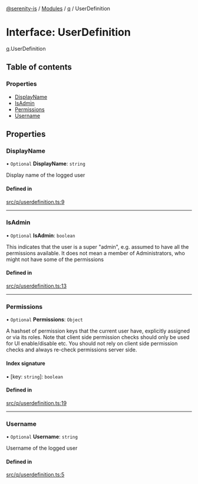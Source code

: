 [@serenity-is](../README.md) / [Modules](../modules.md) / [q](../modules/q.md) / UserDefinition

# Interface: UserDefinition

[q](../modules/q.md).UserDefinition

## Table of contents

### Properties

- [DisplayName](q.UserDefinition.md#displayname)
- [IsAdmin](q.UserDefinition.md#isadmin)
- [Permissions](q.UserDefinition.md#permissions)
- [Username](q.UserDefinition.md#username)

## Properties

### DisplayName

• `Optional` **DisplayName**: `string`

Display name of the logged user

#### Defined in

[src/q/userdefinition.ts:9](https://github.com/serenity-is/serenity/blob/master/packages/corelib/src/q/userdefinition.ts#L9)

___

### IsAdmin

• `Optional` **IsAdmin**: `boolean`

This indicates that the user is a super "admin", e.g. assumed to have all the permissions available. 
It does not mean a member of Administrators, who might not have some of the permissions

#### Defined in

[src/q/userdefinition.ts:13](https://github.com/serenity-is/serenity/blob/master/packages/corelib/src/q/userdefinition.ts#L13)

___

### Permissions

• `Optional` **Permissions**: `Object`

A hashset of permission keys that the current user have, explicitly assigned or via its
roles. Note that client side permission checks should only be used for UI enable/disable etc.
You should not rely on client side permission checks and always re-check permissions server side.

#### Index signature

▪ [key: `string`]: `boolean`

#### Defined in

[src/q/userdefinition.ts:19](https://github.com/serenity-is/serenity/blob/master/packages/corelib/src/q/userdefinition.ts#L19)

___

### Username

• `Optional` **Username**: `string`

Username of the logged user

#### Defined in

[src/q/userdefinition.ts:5](https://github.com/serenity-is/serenity/blob/master/packages/corelib/src/q/userdefinition.ts#L5)
